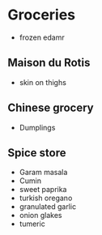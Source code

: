 # Groceries

- frozen edamr

## Maison du Rotis

- skin on thighs

## Chinese grocery

- Dumplings

## Spice store

- Garam masala
- Cumin
- sweet paprika
- turkish oregano
- granulated garlic
- onion glakes
- tumeric
